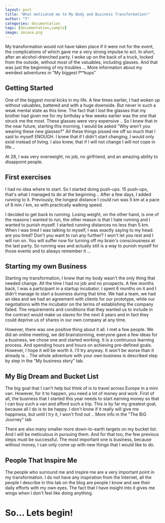 ```yaml
---
layout: post
title: "What motivated me to My Body and Business Transformation!"
author: "T"
categories: documentation
tags: [documentation,sample]
image: zmiana.png
---
```


My transformation would not have taken place if it were not for the event, the complications of which gave me a very strong impulse to act. In short, after an alcohol-drenched party, I woke up on the back of a truck, locked from the outside, without most of the valuables, including glasses. And that was just the beginning of my troubles ... More information about my weirdest adventures in "My biggest f**kups"

## Getting Started

One of the biggest moral kicks in my life. A few times earlier, I had woken up without valuables, battered and with a huge downside. But never in such a weak mental state as this time. The fact that I lost the glasses that my brother had given me for my birthday a few weeks earlier was the one that struck me the most. These glasses were very expensive .. So I knew that in the near future, starting this morning, I would be asked "Why aren't you wearing these new glasses?" All these things pissed me off so much that I said to myself ENOUGH. I knew that if I didn't start changing, I would only exist instead of living. I also knew, that if I will not change I will not cope in life... 

At 28, I was very overweight, no job, no girlfriend, and an amazing ability to disappoint people.

## First exercises

I had no idea where to start. So I started doing push-ups. 15 push-ups, that's what I managed to do at the beginning .. After a few days, I added running to it. Previously, the longest distance I could run was 5 km at a pace of 8 min / km, so with practically walking speed.

I decided to get back to running. Losing weight, on the other hand, is one of the reasons I wanted to run, the other reason is that I hate running and I wanted to punish myself. I started running distances no less than 5 km. When I was tired I was talking to myself, I was exactly saying to my head: are you tired? Don't you want to run any further? I won't let you rest and I will run on. You will suffer now for turning off my brain's consciousness at the last party. So running was and actually still is a way to punish myself for those events and to always remember it ...


## Starting my own Business

Starting my transformation, I knew that my body wasn't the only thing that needed change. All the time I had no job and no prospects. A few months back, I was a participant in a startup incubator. I spent 6 months on it and I didn't manage to start a business during that time. We had a team, we had an idea and we had an agreement with clients for our prototype, while our negotiations with the incubator on the terms of establishing the company failed. The requirements and conditions that they wanted us to include in the contract would make us slaves for the next 4 years and in fact they could deprive us of shares in our own company at any time.

However, there was one positive thing about it all. I met a few people. We did an online meeting, we did brainstorming, everyone gave a few ideas for a business, we chose one and started working. It is a continuous learning process. And spending hours and hours on achieving pre-defined goals. However, I hope it will be worth it. I'll try anyway. It won't be worse than it already is .. The whole adventure with your own business is described step by step in the "My business story" tab.

## My Big Dream and Bucket List

The big goal that I can't help but think of is to travel across Europe in a mini van.
However, for it to happen, you need a lot of money and work. First of all, the business that I started this year needs to start earning money so that I can buy such a van and afford such a trip. This is by far my greatest goal, because all I do is to be happy. I don't know if it really will give me happiness, but until I try it, I won't find out .. More info in the "The BiG Journey" tab

There are also many smaller more down-to-earth targets on my bucket list. And I will be meticulous in pursuing them. And for that too, the few previous steps must be successful. The most important one is business, because without money, I can only come up with new things that I would like to do.

## People That Inspire Me

The people who surround me and inspire me are a very important point in my transformation. I do not have any inspiration from the Internet, all the people I describe in this tab on the blog are people I know and see their daily efforts with my own eyes. The fact that I have insight into it gives me wings when I don't feel like doing anything.

# So... Lets begin!
